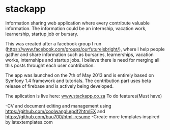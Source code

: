 stackapp
========

Information sharing web application where every contribute valuable information. The information could be an internship,
vacation work, learnership, startup job or bursary.


This was created after a facebook group I run (https://www.facebook.com/groups/ourfutureisbright/), where I help people gather and share information such as bursaries, learnerships, vacation works, internships and startup jobs. I believe there is need for merging all this posts throught each user contribution.

The app was launched on the 7th of May 2013 and is entirely based on Symfony 1.4 framework and tutorials. The contribution part uses beta release of firebase and is actively being developed.

The aplication is live here: www.stackapp.co.za
To do features(Must have)

-CV and document editing and management using https://github.com/coolwanglu/pdf2htmlEX and https://github.com/buu700/html-resume
-Create more templates inspired by latextemplates.com
